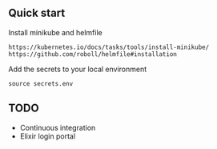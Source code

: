 <!-- # Bio-Image Archive Kubernetes analysis platform -->

<!-- - [`setup.md`](docs/setup.md) If you are setting this up from scratch follow these instructions to setup GitLab CI/CD.
- [`deployment.md`](docs/deployment.md) If you wish to change the deployment read this. -->


## Quick start

Install minikube and helmfile

    https://kubernetes.io/docs/tasks/tools/install-minikube/
    https://github.com/roboll/helmfile#installation

Add the secrets to your local environment

    source secrets.env
<!-- 
Create a namespace, role, account and additional token for the Gitlab runner

https://kubernetes.io/docs/admin/service-accounts-admin/

    kubectl apply -f ./k8s-clusterrole/

This will give the GitLab runner almost full administrative access to the cluster.

    bash gitlab-ci/install-helm.sh
    helmfile -e minikube sync

For production

    helmfile -e default sync -->

## TODO

- Continuous integration
- Elixir login portal
